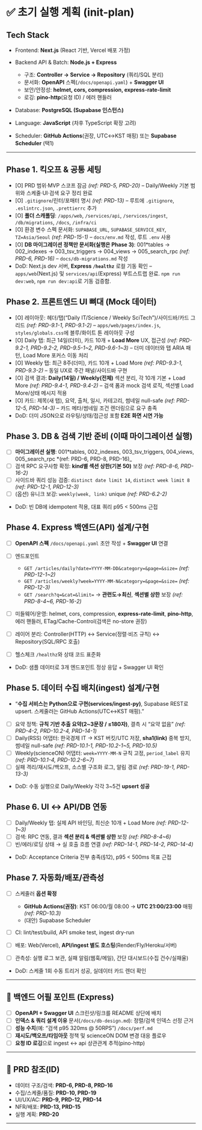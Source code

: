 # ✅ 초기 실행 계획 (init-plan)

## Tech Stack

- Frontend: **Next.js** (React 기반, Vercel 배포 가정)
- Backend API & Batch: **Node.js + Express**
  - 구조: **Controller → Service → Repository** (쿼리/SQL 분리)
  - 문서화: **OpenAPI** 스펙(`/docs/openapi.yaml`) + **Swagger UI**
  - 보안/안정성: **helmet, cors, compression, express-rate-limit**
  - 로깅: **pino-http**(요청 ID) / 에러 핸들러

- Database: **PostgreSQL (Supabase 인스턴스)**
- Language: **JavaScript** (차후 TypeScript 확장 고려)
- Scheduler: **GitHub Actions**(권장, UTC↔KST 매핑) 또는 **Supabase Scheduler** (택1)

---

## Phase 1. 킥오프 & 공통 세팅

- [O] PRD 범위·MVP 스코프 잠금 _(ref: PRD-5, PRD-20)_ – Daily/Weekly 기본 범위와 스케줄·UI·검색 요구 정리 완료
- [O] `.gitignore`/린터/포매터 명시 _(ref: PRD-13)_ – 루트에 `.gitignore`, `.eslintrc.json`, `.prettierrc` 추가
- [O] **폴더 스캐폴딩**: `/apps/web`, `/services/api`, `/services/ingest`, `/db/migrations`, `/docs`, `/infra/ci`
- [O] 환경 변수 스펙 문서화: `SUPABASE_URL`, `SUPABASE_SERVICE_KEY`, `TZ=Asia/Seoul` _(ref: PRD-15-1)_ – `docs/env.md` 작성, 루트 `.env` 사용
- [O] **DB 마이그레이션 정책만 문서화(실행은 Phase 3)**: 001*tables → 002_indexes → 003_tsv_triggers → 004_views → 005_search_rpc *(ref: PRD-6, PRD-16)* – `docs/db-migrations.md` 작성
- DoD: Next.js dev 서버, **Express `/healthz`** 로컬 기동 확인 – `apps/web`(Next.js) 및 `services/api`(Express) 부트스트랩 완료. `npm run dev:web`, `npm run dev:api`로 기동 검증함.

## Phase 2. 프론트엔드 **UI 뼈대** (Mock 데이터)

- [O] 레이아웃: 헤더/탭(“Daily IT/Science / Weekly SciTech”)/사이드바/카드 그리드 _(ref: PRD-9.1-1, PRD-9.1-2)_ – `apps/web/pages/index.js`, `styles/globals.css`에 블루/화이트 톤 레이아웃 구성
- [O] Daily 탭: 최근 14일(더미), 카드 10개 + **Load More** UX, 접근성 _(ref: PRD-9.2-1, PRD-9.2-2, PRD-9.5-1\~2, PRD-9.6-1\~3)_ – 더미 데이터와 탭 ARIA 패턴, Load More 포커스 이동 처리
- [O] Weekly 탭: 최근 8주(더미), 카드 10개 + Load More _(ref: PRD-9.3-1, PRD-9.3-2)_ – 동일 UX로 주간 패널/사이드바 구현
- [O] 검색 결과: **Daily(14일) / Weekly(전체)** 섹션 분리, 각 10개 기본 + Load More _(ref: PRD-9.4-1, PRD-9.4-2)_ – 검색 폼과 mock 검색 로직, 섹션별 Load More/상태 메시지 적용
- [O] 카드: 제목(새 탭), 요약, 출처, 일시, 카테고리, 썸네일 null-safe _(ref: PRD-12-5, PRD-14-3)_ – 카드 메타/썸네일 조건 렌더링으로 요구 충족
- DoD: 더미 JSON으로 라우팅/상태/접근성 포함 **E2E 화면 시연 가능**

## Phase 3. DB & 검색 기반 준비 (이때 마이그레이션 실행)

- [ ] **마이그레이션 실행**: 001*tables, 002_indexes, 003_tsv_triggers, 004_views, 005_search_rpc *(ref: PRD-6, PRD-8, PRD-16)\_
- [ ] 검색 RPC 요구사항 확정: **kind별 섹션 상한(기본 50)** 보장 _(ref: PRD-8-6, PRD-16-2)_
- [ ] 사이드바 쿼리 성능 검증: `distinct date limit 14`, `distinct week limit 8` _(ref: PRD-12-1, PRD-12-3)_
- [ ] (옵션) 유니크 보강: `weekly(week, link)` unique _(ref: PRD-6.2-2)_
- DoD: 빈 DB에 idempotent 적용, 대표 쿼리 p95 < 500ms 근접

## Phase 4. **Express 백엔드(API) 설계/구현**

- [ ] **OpenAPI 스펙** `/docs/openapi.yaml` 초안 작성 + **Swagger UI** 연결
- [ ] 엔드포인트
  - `GET /articles/daily?date=YYYY-MM-DD&category=&page=&size=` _(ref: PRD-12-1\~2)_
  - `GET /articles/weekly?week=YYYY-MM-N&category=&page=&size=` _(ref: PRD-12-3)_
  - `GET /search?q=&cat=&limit=` → **관련도→최신**, **섹션별 상한** 보장 _(ref: PRD-8-4\~6, PRD-16-2)_

- [ ] 미들웨어/운영: helmet, cors, compression, **express-rate-limit**, **pino-http**, 에러 핸들러, ETag/Cache-Control(검색은 no-store 권장)
- [ ] 레이어 분리: Controller(HTTP) ↔ Service(정렬·비즈 규칙) ↔ Repository(SQL/RPC 호출)
- [ ] 헬스체크 `/healthz`와 상태 코드 표준화
- DoD: 샘플 데이터로 3개 엔드포인트 정상 응답 + Swagger UI 확인

## Phase 5. **데이터 수집 배치(ingest) 설계/구현**

- “**수집 서비스는 Python으로 구현(services/ingest-py)**, Supabase REST로 upsert. 스케줄러는 GitHub Actions(UTC↔KST 매핑).”
- [ ] 요약 정책: **규칙 기반 추출 요약(2\~3문장 / ≤180자)**, 결측 시 “요약 없음” _(ref: PRD-4-2, PRD-10.2-4, PRD-14-1)_
- [ ] Daily(RSS) 어댑터: 한국경제 IT → KST 버킷/UTC 저장, **sha1(link)** 중복 방지, 썸네일 null-safe _(ref: PRD-10.1-1, PRD-10.2-1\~5, PRD-10.5)_
- [ ] Weekly(scienceON) 어댑터: `week=YYYY-MM-N` 규칙 고정, `period_label` 유지 _(ref: PRD-10.1-4, PRD-10.2-6\~7)_
- [ ] 실패 격리/재시도/백오프, 소스별 구조화 로그, 알림 경로 _(ref: PRD-19-1, PRD-13-3)_
- DoD: 수동 실행으로 Daily/Weekly 각각 3\~5건 **upsert 성공**

## Phase 6. **UI ↔ API/DB 연동**

- [ ] Daily/Weekly 탭: 실제 API 바인딩, 최신순 10개 + Load More _(ref: PRD-12-1\~3)_
- [ ] 검색: RPC 연동, 결과 **섹션 분리 & 섹션별 상한** 보장 _(ref: PRD-8-4\~6)_
- [ ] 빈/에러/로딩 상태 → 실 호출 흐름 연결 _(ref: PRD-14-1, PRD-14-2, PRD-14-4)_
- DoD: Acceptance Criteria 전부 충족(§12), p95 < 500ms 목표 근접

## Phase 7. 자동화/배포/관측성

- [ ] 스케줄러 **옵션 확정**
  - **GitHub Actions(권장)**: KST 06:00/월 08:00 → **UTC 21:00/23:00** 매핑 _(ref: PRD-10.3)_
  - (대안) Supabase Scheduler

- [ ] CI: lint/test/build, API smoke test, ingest dry-run
- [ ] 배포: Web(Vercel), **API/ingest 별도 호스팅**(Render/Fly/Heroku/서버)
- [ ] 관측성: 실행 로그 보관, 실패 알림(웹훅/메일), 간단 대시보드(수집 건수/실패율)
- DoD: 스케줄 1회 수동 트리거 성공, 실데이터 카드 렌더 확인

---

## 🧪 백엔드 어필 포인트 (Express)

- [ ] **OpenAPI + Swagger UI** 스크린샷/링크를 README 상단에 배치
- [ ] **인덱스 & 쿼리 설계 이유** 문서(`/docs/db-design.md`): 정렬/검색 인덱스 선정 근거
- [ ] **성능 수치**(예: “검색 p95 320ms @ 50RPS”) `/docs/perf.md`
- [ ] **재시도/백오프/타임아웃** 정책 및 scienceON DOM 변경 대응 플로우
- [ ] **요청 ID 로깅**으로 ingest ↔ api 상관관계 추적(pino-http)

---

## 🔗 PRD 참조(ID)

- 데이터 구조/검색: **PRD-6, PRD-8, PRD-16**
- 수집/스케줄/품질: **PRD-10, PRD-19**
- UI/UX/AC: **PRD-9, PRD-12, PRD-14**
- NFR/배포: **PRD-13, PRD-15**
- 실행 계획: **PRD-20**

---
